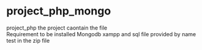# project_php_mongo
project_php
the project caontain the file  
Requirement  to be installed 
Mongodb 
xampp 
and sql file provided by name test in the zip file 

